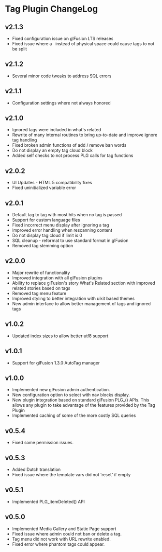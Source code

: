 # Tag Plugin ChangeLog

## v2.1.3

- Fixed configuration issue on glFusion LTS releases
- Fixed issue where a &nbsp; instead of physical space could cause tags to not be split

## v2.1.2

- Several minor code tweaks to address SQL errors

## v2.1.1

- Configuration settings where not always honored

## v2.1.0

- Ignored tags were included in what's related
- Rewrite of many internal routines to bring up-to-date and improve ignore tag handling
- Fixed broken admin functions of add / remove ban words
- Do not display an empty tag cloud block
- Added self checks to not process PLG calls for tag functions

## v2.0.2

- UI Updates - HTML 5 compatibility fixes
- Fixed uninitialized variable error

## v2.0.1

- Default tag to tag with most hits when no tag is passed
- Support for custom language files
- Fixed incorrect menu display after ignoring a tag
- Improved error handling when rescanning content
- Do not display tag cloud if limit is 0
- SQL cleanup - reformat to use standard format in glFusion
- Removed tag stemming option

## v2.0.0

- Major rewrite of functionality
- Improved integration with all glFusion plugins
- Ability to replace glFusion's story What's Related section with improved related stories based on tags
- Removed tag menu feature
- Improved styling to better integration with uikit based themes
- New admin interface to allow better management of tags and ignored tags

## v1.0.2

- Updated index sizes to allow better utf8 support

## v1.0.1

- Support for glFusion 1.3.0 AutoTag manager

## v1.0.0

- Implemented new glFusion admin authentication.
- New configuration option to select with nav blocks display.
- New plugin integration based on standard glFusion PLG_() APIs. This allows any plugin to take advantage of the features provided by the Tag Plugin
- Implemented caching of some of the more costly SQL queries

## v0.5.4

- Fixed some permission issues.

## v0.5.3

- Added Dutch translation
- Fixed issue where the template vars did not 'reset' if empty

## v0.5.1

- Implemented PLG_itemDeleted() API

## v0.5.0

- Implemented Media Gallery and Static Page support
- Fixed issue where admin could not ban or delete a tag.
- Tag menu did not work with URL rewrite enabled.
- Fixed error where phantom tags could appear.
